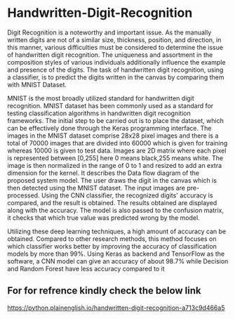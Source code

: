 # Handwritten-Digit-Recognition


Digit Recognition is a noteworthy and important issue. As the manually written digits are not of a similar size, thickness, position, and direction, in this manner, various difficulties must be considered to determine the issue of handwritten digit recognition. The uniqueness and assortment in the composition styles of various individuals additionally influence the example and presence of the digits. 
The task of handwritten digit recognition, using a classifier, is to predict the digits written in the canvas by comparing them with MNIST Dataset.

MNIST is the most broadly utilized standard for handwritten digit recognition. MNIST dataset has been commonly used as a standard for testing classification algorithms in handwritten digit recognition frameworks.
The initial step to be carried out is to place the dataset, which can be effectively done through the Keras programming interface. The images in the MNIST dataset comprise 28x28 pixel images and there is a total of 70000 images that are divided into 60000 which is given for training whereas 10000 is given to test data. Images are 2D matrix where each pixel is represented between [0,255] here 0 means black,255 means white.
The image is then normalized in the range of 0 to 1 and resized to add an extra dimension for the kernel. It describes the Data flow diagram of the proposed system model. The user draws the digit in the canvas which is then detected using the MNIST dataset. The input images are pre-processed. Using the CNN classifier, the recognized digits' accuracy is compared, and the result is obtained. The results obtained are displayed along with the accuracy. 
The model is also passed to the confusion matrix, it checks that which true value was predicted wrong by the model.

Utilizing these deep learning techniques, a high amount of accuracy can be obtained. Compared to other research methods, this method focuses on which classifier works better by improving the accuracy of classification models by more than 99%. 
Using Keras as backend and TensorFlow as the software, a CNN model can give an accuracy of about 98.7% while Decision and Random Forest have less accuracy compared to it

## For for refrence kindly check the below link
https://python.plainenglish.io/handwritten-digit-recognition-a713c9d466a5
